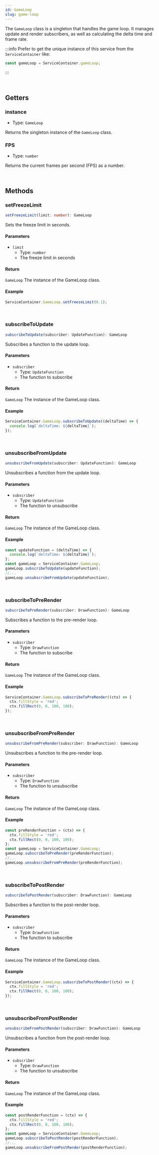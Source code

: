 ```yaml
---
id: GameLoop
slug: game-loop
---
```


The `GameLoop` class is a singleton that handles the game loop. It manages update and render subscribers, as well as calculating the delta time and frame rate.

:::info
Prefer to get the unique instance of this service from the `ServiceContainer` like:

```ts
const gameLoop = ServiceContainer.gameLoop;
```
:::

<br/>

## Getters

### instance

- Type: `GameLoop`

Returns the singleton instance of the `GameLoop` class.

### FPS

- Type: `number`

Returns the current frames per second (FPS) as a number.

<br/>

## Methods

### setFreezeLimit

```ts title="prototype"
setFreezeLimit(limit: number): GameLoop
```

Sets the freeze limit in seconds.

#### Parameters

- `limit`
  - Type: `number`
  - The freeze limit in seconds

#### Return

`GameLoop` The instance of the GameLoop class.

#### Example

```ts
ServiceContainer.GameLoop.setFreezeLimit(0.1);
```

<br/>

### subscribeToUpdate

```ts title="prototype"
subscribeToUpdate(subscriber: UpdateFunction): GameLoop
```

Subscribes a function to the update loop.

#### Parameters

- `subscriber`
  - Type: `UpdateFunction`
  - The function to subscribe

#### Return

`GameLoop` The instance of the GameLoop class.

#### Example

```ts
ServiceContainer.GameLoop.subscribeToUpdate((deltaTime) => {
  console.log(`deltaTime: ${deltaTime}`);
});
```

<br/>

### unsubscribeFromUpdate

```ts title="prototype"
unsubscribeFromUpdate(subscriber: UpdateFunction): GameLoop
```

Unsubscribes a function from the update loop.

#### Parameters

- `subscriber`
  - Type: `UpdateFunction`
  - The function to unsubscribe

#### Return

`GameLoop` The instance of the GameLoop class.

#### Example

```ts
const updateFunction = (deltaTime) => {
  console.log(`deltaTime: ${deltaTime}`);
};
const gameLoop = ServiceContainer.GameLoop;
gameLoop.subscribeToUpdate(updateFunction);
//...
gameLoop.unsubscribeFromUpdate(updateFunction);
```

<br/>

### subscribeToPreRender

```ts title="prototype"
subscribeToPreRender(subscriber: DrawFunction): GameLoop
```

Subscribes a function to the pre-render loop.

#### Parameters

- `subscriber`
  - Type: `DrawFunction`
  - The function to subscribe

#### Return

`GameLoop` The instance of the GameLoop class.

#### Example

```ts
ServiceContainer.GameLoop.subscribeToPreRender((ctx) => {
  ctx.fillStyle = 'red';
  ctx.fillRect(0, 0, 100, 100);
});
```

<br/>

### unsubscribeFromPreRender

```ts title="prototype"
unsubscribeFromPreRender(subscriber: DrawFunction): GameLoop
```

Unsubscribes a function to the pre-render loop.

#### Parameters

- `subscriber`
  - Type: `DrawFunction`
  - The function to unsubscribe

#### Return

`GameLoop` The instance of the GameLoop class.

#### Example

```ts
const preRenderFunction = (ctx) => {
  ctx.fillStyle = 'red';
  ctx.fillRect(0, 0, 100, 100);
};
const gameLoop = ServiceContainer.GameLoop;
gameLoop.subscribeToPreRender(preRenderFunction);
//...
gameLoop.unsubscribeFromPreRender(preRenderFunction);
```

<br/>

### subscribeToPostRender

```ts title="prototype"
subscribeToPostRender(subscriber: DrawFunction): GameLoop
```

Subscribes a function to the post-render loop.

#### Parameters

- `subscriber`
  - Type: `DrawFunction`
  - The function to subscribe

#### Return

`GameLoop` The instance of the GameLoop class.

#### Example

```ts
ServiceContainer.GameLoop.subscribeToPostRender((ctx) => {
  ctx.fillStyle = 'red';
  ctx.fillRect(0, 0, 100, 100);
});
```

<br/>

### unsubscribeFromPostRender

```ts title="prototype"
unsubscribeFromPostRender(subscriber: DrawFunction): GameLoop
```

Unsubscribes a function from the post-render loop.

#### Parameters

- `subscriber`
  - Type: `DrawFunction`
  - The function to unsubscribe

#### Return

`GameLoop` The instance of the GameLoop class.

#### Example

```ts
const postRenderFunction = (ctx) => {
  ctx.fillStyle = 'red';
  ctx.fillRect(0, 0, 100, 100);
};
const gameLoop = ServiceContainer.GameLoop;
gameLoop.subscribeToPostRender(postRenderFunction);
//...
gameLoop.unsubscribeFromPostRender(postRenderFunction);
```